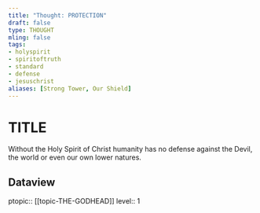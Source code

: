 ```yaml
---
title: "Thought: PROTECTION"
draft: false
type: THOUGHT
mling: false
tags:
- holyspirit 
- spiritoftruth
- standard
- defense
- jesuschrist
aliases: [Strong Tower, Our Shield]
---
```

# TITLE
Without the Holy Spirit of Christ humanity has no defense against the Devil, the world or even our own lower natures.

## Dataview
ptopic:: [[topic-THE-GODHEAD]]
level:: 1
